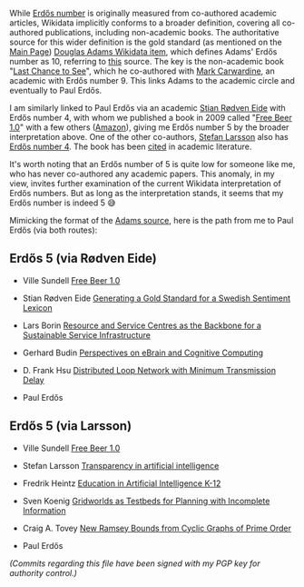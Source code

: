 While [Erdős number](https://en.wikipedia.org/wiki/Erd%C5%91s_number) is originally measured from co-authored academic articles, Wikidata implicitly conforms to a broader definition, covering all co-authored publications, including non-academic books. The authoritative source for this wider definition is the gold standard (as mentioned on the [Main Page](https://www.wikidata.org/wiki/Wikidata:Main_Page)) [Douglas Adams Wikidata item](https://www.wikidata.org/wiki/Q42), which defines Adams' Erdős number as 10, referring to [this](https://github.com/rchurchley/erdos-bacon-sabbath/issues/16) source. The key is the non-academic book "[Last Chance to See](https://en.wikipedia.org/wiki/Last_Chance_to_See)", which he co-authored with [Mark Carwardine](https://www.wikidata.org/wiki/Q897408), an academic with Erdős number 9. This links Adams to the academic circle and eventually to Paul Erdős.

I am similarly linked to Paul Erdős via an academic [Stian Rødven Eide](https://www.wikidata.org/wiki/Q101662382) with Erdős number 4, with whom we published a book in 2009 called "[Free Beer 1.0](https://www.wikidata.org/wiki/Q121505012)" with a few others ([Amazon](https://www.amazon.com/dp/B005D2ZUUA)), giving me Erdős number 5 by the broader interpretation above. One of the other co-authors, [Stefan Larsson](https://scholar.google.com/citations?user=0RpIUtQAAAAJ) also has [Erdős number 4](https://www.csauthors.net/stefan-larsson/). The book has been [cited](https://scholar.google.com/scholar?cites=17471154990118781681) in academic literature.

It's worth noting that an Erdős number of 5 is quite low for someone like me, who has never co-authored any academic papers. This anomaly, in my view, invites further examination of the current Wikidata interpretation of Erdős numbers. But as long as the interpretation stands, it seems that my Erdős number is indeed 5 😅

Mimicking the format of the [Adams source](https://github.com/rchurchley/erdos-bacon-sabbath/issues/16), here is the path from me to Paul Erdős (via both routes):

## Erdős 5 (via Rødven Eide)
 * Ville Sundell
   [Free Beer 1.0](https://www.wikidata.org/wiki/Q121505012)

 * Stian Rødven Eide
   [Generating a Gold Standard for a Swedish Sentiment Lexicon](http://www.lrec-conf.org/proceedings/lrec2018/pdf/846.pdf)

 * Lars Borin
   [Resource and Service Centres as the Backbone for a Sustainable Service Infrastructure](http://www.lrec-conf.org/proceedings/lrec2010/pdf/679_Paper.pdf)

 * Gerhard Budin
   [Perspectives on eBrain and Cognitive Computing](https://www.igi-global.com/gateway/article/75449)

 * D. Frank Hsu
   [Distributed Loop Network with Minimum Transmission Delay](https://www.wikidata.org/wiki/Q106872741)

 * Paul Erdős

## Erdős 5 (via Larsson)
 * Ville Sundell
   [Free Beer 1.0](https://www.wikidata.org/wiki/Q121505012)

 * Stefan Larsson
   [Transparency in artificial intelligence](https://www.wikidata.org/wiki/Q113426189)

 * Fredrik Heintz
   [Education in Artificial Intelligence K-12](https://link.springer.com/article/10.1007/s13218-021-00734-6)

 * Sven Koenig
   [Gridworlds as Testbeds for Planning with Incomplete Information](https://aaai.org/papers/00819-AAAI00-126-gridworlds-as-testbeds-for-planning-with-incomplete-information/)

 * Craig A. Tovey
   [New Ramsey Bounds from Cyclic Graphs of Prime Order](https://epubs.siam.org/doi/10.1137/S0895480196298378)

 * Paul Erdős

*(Commits regarding this file have been signed with my PGP key for authority control.)*
